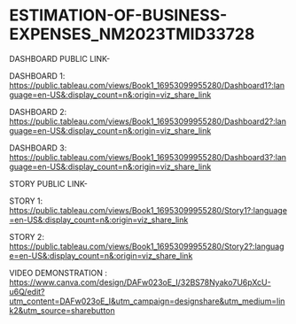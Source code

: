 # ESTIMATION-OF-BUSINESS-EXPENSES_NM2023TMID33728
DASHBOARD PUBLIC LINK-

DASHBOARD 1:
https://public.tableau.com/views/Book1_16953099955280/Dashboard1?:language=en-US&:display_count=n&:origin=viz_share_link

DASHBOARD 2:
https://public.tableau.com/views/Book1_16953099955280/Dashboard2?:language=en-US&:display_count=n&:origin=viz_share_link

DASHBOARD 3:
https://public.tableau.com/views/Book1_16953099955280/Dashboard3?:language=en-US&:display_count=n&:origin=viz_share_link

STORY PUBLIC LINK-

STORY 1:
https://public.tableau.com/views/Book1_16953099955280/Story1?:language=en-US&:display_count=n&:origin=viz_share_link

STORY 2:
https://public.tableau.com/views/Book1_16953099955280/Story2?:language=en-US&:display_count=n&:origin=viz_share_link

VIDEO DEMONSTRATION :
https://www.canva.com/design/DAFw023oE_I/32BS78Nyako7U6pXcU-u6Q/edit?utm_content=DAFw023oE_I&utm_campaign=designshare&utm_medium=link2&utm_source=sharebutton
